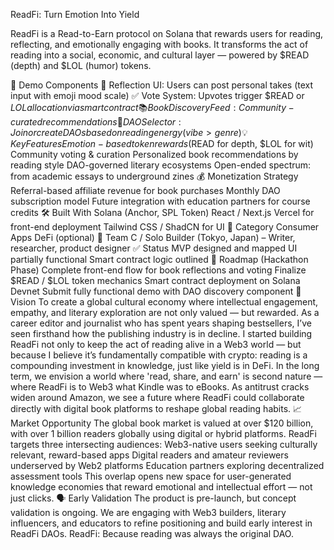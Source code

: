 ReadFi: Turn Emotion Into Yield

ReadFi is a Read-to-Earn protocol on Solana that rewards users for reading, reflecting, and emotionally engaging with books. It transforms the act of reading into a social, economic, and cultural layer — powered by $READ (depth) and $LOL (humor) tokens.

📸 Demo Components
📘 Reflection UI: Users can post personal takes (text input with emoji mood scale)
✅ Vote System: Upvotes trigger $READ or $LOL allocation via smart contract
📚 Book Discovery Feed: Community-curated recommendations
🧠 DAO Selector: Join or create DAOs based on reading energy (vibe > genre)
💡 Key Features
Emotion-based token rewards ($READ for depth, $LOL for wit)
Community voting & curation
Personalized book recommendations by reading style
DAO-governed literary ecosystems
Open-ended spectrum: from academic essays to underground zines
💰 Monetization Strategy
Referral-based affiliate revenue for book purchases
Monthly DAO subscription model
Future integration with education partners for course credits
🛠 Built With
Solana (Anchor, SPL Token)
React / Next.js
Vercel for front-end deployment
Tailwind CSS / ShadCN for UI
🧩 Category
Consumer Apps
DeFi (optional)
👤 Team
C / Solo Builder (Tokyo, Japan) – Writer, researcher, product designer
✅ Status
MVP designed and mapped
UI partially functional
Smart contract logic outlined
📅 Roadmap (Hackathon Phase)
Complete front-end flow for book reflections and voting
Finalize $READ / $LOL token mechanics
Smart contract deployment on Solana Devnet
Submit fully functional demo with DAO discovery component
🧠 Vision
To create a global cultural economy where intellectual engagement, empathy, and literary exploration are not only valued — but rewarded.
As a career editor and journalist who has spent years shaping bestsellers, I’ve seen firsthand how the publishing industry is in decline. I started building ReadFi not only to keep the act of reading alive in a Web3 world — but because I believe it’s fundamentally compatible with crypto: reading is a compounding investment in knowledge, just like yield is in DeFi.
In the long term, we envision a world where 'read, share, and earn' is second nature — where ReadFi is to Web3 what Kindle was to eBooks. As antitrust cracks widen around Amazon, we see a future where ReadFi could collaborate directly with digital book platforms to reshape global reading habits.
📈 Market Opportunity
The global book market is valued at over $120 billion, with over 1 billion readers globally using digital or hybrid platforms. ReadFi targets three intersecting audiences:
Web3-native users seeking culturally relevant, reward-based apps
Digital readers and amateur reviewers underserved by Web2 platforms
Education partners exploring decentralized assessment tools
This overlap opens new space for user-generated knowledge economies that reward emotional and intellectual effort — not just clicks.
🗣️ Early Validation
The product is pre-launch, but concept validation is ongoing. We are engaging with Web3 builders, literary influencers, and educators to refine positioning and build early interest in ReadFi DAOs.
ReadFi: Because reading was always the original DAO.

